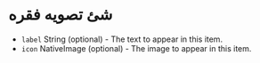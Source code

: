 # شئ تصویه فقره

* `label` String (optional) - The text to appear in this item.
* `icon` NativeImage (optional) - The image to appear in this item.